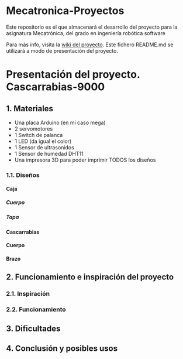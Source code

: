 # Mecatronica-Proyectos
Este repositorio es el que almacenará el desarrollo del proyecto para la asignatura Mecatrónica, del grado en ingeniería robótica software

Para más info, visita la [wiki del proyecto](https://github.com/evafc003/Mecatronica-Proyectos/wiki). Este fichero README.md se utilizará a modo de presentación del proyecto.

# Presentación del proyecto. Cascarrabias-9000
## 1. Materiales
* Una placa Arduino (en mi caso mega)
* 2 servomotores
* 1 Switch de palanca
* 1 LED (da igual el color)
* 1 Sensor de ultrasonidos
* 1 Sensor de humedad DHT11
* Una impresora 3D para poder imprimir TODOS los diseños

### 1.1. Diseños
#### Caja
##### Cuerpo
##### Tapa
#### Cascarrabias
#### Cuerpo
#### Brazo

## 2. Funcionamiento e inspiración del proyecto
### 2.1. Inspiración
### 2.2. Funcionamiento

## 3. Dificultades
## 4. Conclusión y posibles usos
